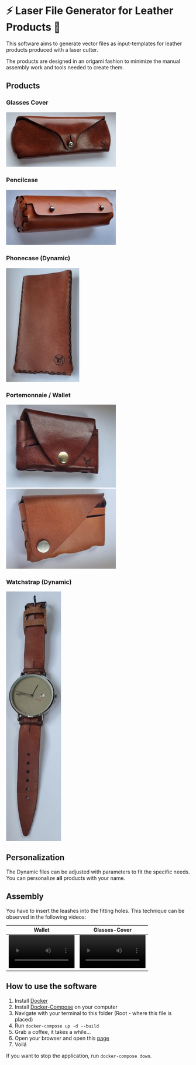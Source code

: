 # ⚡ Laser File Generator for Leather Products 👛

This software aims to generate vector files as input-templates for leather products produced with a laser cutter. 

The products are designed in an origami fashion to minimize the manual assembly work and tools needed to create them.

## Products
### Glasses Cover
<img src="preview_images/Glasses-cover.jpeg" width="300" >

### Pencilcase
<img src="preview_images/Pencilcase.jpeg" width="300" >

### Phonecase (Dynamic)
<img src="preview_images/Phonecase.jpeg" width="200" >

### Portemonnaie / Wallet
<img src="preview_images/Portemonnaie1.jpg" width="300" >

<img src="preview_images/Portemonnaie2.jpeg" width="300" >


### Watchstrap (Dynamic)
<img src="preview_images/Watchstrap.jpeg" width="150" >


## Personalization 
The Dynamic files can be adjusted with parameters to fit the specific needs.
You can personalize **all** products with your name.

## Assembly 

You have to insert the leashes into the fitting holes. This technique can be observed in the following videos:

Wallet | Glasses-Cover
:-: | :-:
<video src='https://user-images.githubusercontent.com/9820970/197518181-916e1b6d-8bb9-4f30-b6e4-3f9bde8548b6.mp4' width=180/> | <video src='https://user-images.githubusercontent.com/9820970/197518162-615272d9-7968-41c6-9fc7-fd11c9db222c.mp4' width=180/>

## How to use the software
1. Install [Docker](www.docker.com) 
2. Install [Docker-Compose](https://docs.docker.com/compose/install/) on your computer
3. Navigate with your terminal to this folder (Root - where this file is placed)
4. Run `docker-compose up -d --build`
5. Grab a coffee, it takes a while...
6. Open your browser and open this [page](http://0.0.0.0:5000/)
7. Voilá 

If you want to stop the application, run `docker-compose down`.
